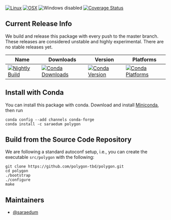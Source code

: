 [![Linux](https://img.shields.io/circleci/project/github/polygon-tbd/polygon/master.svg?label=Linux)](https://circleci.com/gh/polygon-tbd/polygon)
[![OSX](https://img.shields.io/travis/polygon-tbd/polygon/master.svg?label=macOS)](https://travis-ci.org/polygon-tbd/polygon)
![Windows disabled](https://img.shields.io/badge/Windows-disabled-lightgrey.svg)
[![Coverage Status](https://coveralls.io/repos/github/polygon-tbd/polygon/badge.svg?branch=master)](https://coveralls.io/github/polygon-tbd/polygon?branch=master)

## Current Release Info

We build and release this package with every push to the master branch. These releases are considered unstable and highly
experimental. There are no stable releases yet.

| Name | Downloads | Version | Platforms |
| --- | --- | --- | --- |
| [![Nightly Build](https://img.shields.io/badge/experimental-polygon-green.svg)](https://anaconda.org/saraedum/polygon) | [![Conda Downloads](https://img.shields.io/conda/dn/saraedum/polygon.svg)](https://anaconda.org/saraedum/polygon) | [![Conda Version](https://img.shields.io/conda/vn/saraedum/polygon.svg)](https://anaconda.org/saraedum/polygon) | [![Conda Platforms](https://img.shields.io/conda/pn/saraedum/polygon.svg)](https://anaconda.org/saraedum/polygon) |

## Install with Conda

You can install this package with conda. Download and install [Miniconda](https://conda.io/miniconda.html), then run

```
conda config --add channels conda-forge
conda install -c saraedum polygon
```

## Build from the Source Code Repository

We are following a standard autoconf setup, i.e., you can create the executable `src/polygon` with the following:

```
git clone https://github.com/polygon-tbd/polygon.git
cd polygon
./bootstrap
./configure
make
```
## Maintainers

* [@saraedum](https://github.com/saraedum)
